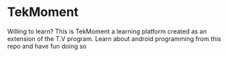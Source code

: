 # TekMoment
Willing to learn? This is TekMoment a learning platform created as an extension of the T.V program. Learn about android programming from this repo and have fun doing so
